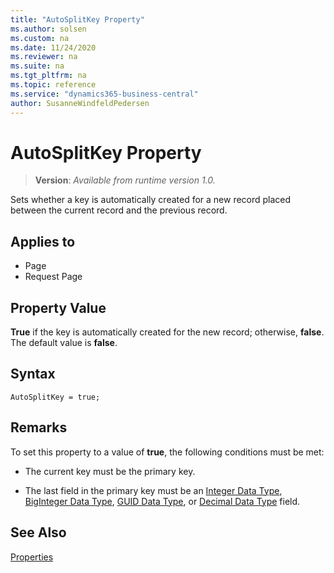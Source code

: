 ```yaml
---
title: "AutoSplitKey Property"
ms.author: solsen
ms.custom: na
ms.date: 11/24/2020
ms.reviewer: na
ms.suite: na
ms.tgt_pltfrm: na
ms.topic: reference
ms.service: "dynamics365-business-central"
author: SusanneWindfeldPedersen
---
```

[//]: # (START>DO_NOT_EDIT)
[//]: # (IMPORTANT:Do not edit any of the content between here and the END>DO_NOT_EDIT.)
[//]: # (Any modifications should be made in the .xml files in the ModernDev repo.)
# AutoSplitKey Property
> **Version**: _Available from runtime version 1.0._

Sets whether a key is automatically created for a new record placed between the current record and the previous record.

## Applies to
-   Page
-   Request Page


[//]: # (IMPORTANT: END>DO_NOT_EDIT)


## Property Value  
 **True** if the key is automatically created for the new record; otherwise, **false**. The default value is **false**.  

## Syntax
```AL
AutoSplitKey = true;
```

## Remarks  
To set this property to a value of **true**, the following conditions must be met:  
  
- The current key must be the primary key.  
  
- The last field in the primary key must be an [Integer Data Type](../datatypes/devenv-integer-data-type.md), [BigInteger Data Type](../datatypes/devenv-biginteger-data-type.md), [GUID Data Type](../datatypes/devenv-guid-data-type.md), or [Decimal Data Type](../datatypes/devenv-decimal-data-type.md) field.  
  
## See Also  
[Properties](devenv-properties.md)